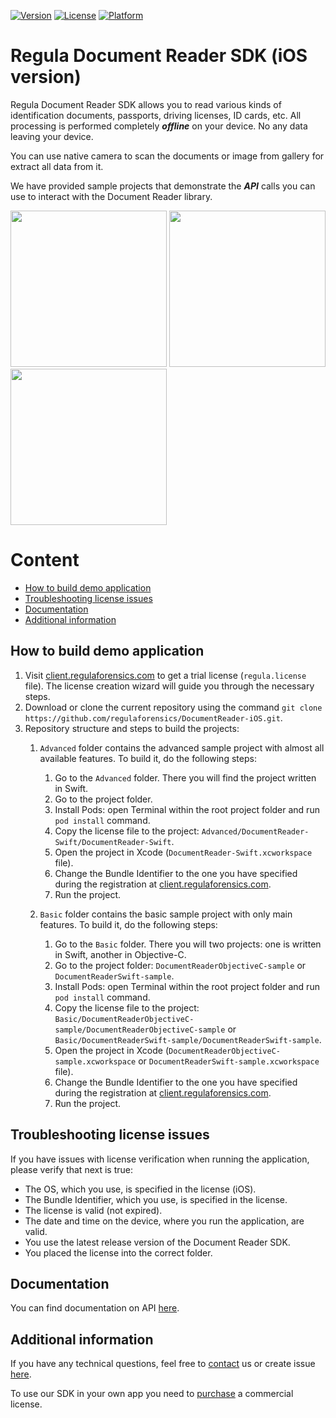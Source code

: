 [![Version](https://img.shields.io/cocoapods/v/DocumentReader.svg?style=flat)](http://cocoapods.org/pods/DocumentReader)
[![License](https://img.shields.io/cocoapods/l/DocumentReader.svg?style=flat)](http://cocoapods.org/pods/DocumentReader)
[![Platform](https://img.shields.io/cocoapods/p/DocumentReader.svg?style=flat)](http://cocoapods.org/pods/DocumentReader)

# Regula Document Reader SDK (iOS version)
Regula Document Reader SDK allows you to read various kinds of identification documents, passports, driving licenses, ID cards, etc. All processing is performed completely ***offline*** on your device. No any data leaving your device.

You can use native camera to scan the documents or image from gallery for extract all data from it.

We have provided sample projects that demonstrate the ***API*** calls you can use to interact with the Document Reader library.

<img src="https://img.regulaforensics.com/Screenshots/SDK-5.0/iPhone_XS_Max_1.jpg" width="250"> <img src="https://img.regulaforensics.com/Screenshots/SDK-5.0/iPhone_XS_Max_2.jpg" width="250"> <img src="https://img.regulaforensics.com/Screenshots/SDK-5.0/iPhone_XS_Max_3.jpg" width="250">

# Content
* [How to build demo application](#how-to-build-demo-application)
* [Troubleshooting license issues](#troubleshooting-license-issues)
* [Documentation](#documentation)
* [Additional information](#additional-information)

## How to build demo application
1. Visit [client.regulaforensics.com](https://client.regulaforensics.com) to get a trial license (`regula.license` file). The license creation wizard will guide you through the necessary steps.
1. Download or clone the current repository using the command `git clone https://github.com/regulaforensics/DocumentReader-iOS.git`.
1. Repository structure and steps to build the projects:
    1. `Advanced` folder contains the advanced sample project with almost all available features. To build it, do the following steps:
        1. Go to the `Advanced` folder. There you will find the project written in Swift.
        1. Go to the project folder.
        1. Install Pods: open Terminal within the root project folder and run `pod install` command.
        1. Copy the license file to the project: `Advanced/DocumentReader-Swift/DocumentReader-Swift`.
        1. Open the project in Xcode (`DocumentReader-Swift.xcworkspace` file).
        1. Change the Bundle Identifier to the one you have specified during the registration at [client.regulaforensics.com](https://client.regulaforensics.com).
        1. Run the project.
    
    1. `Basic` folder contains the basic sample project with only main features. To build it, do the following steps:
        1. Go to the `Basic` folder. There you will two projects: one is written in Swift, another in Objective-C.
        1. Go to the project folder: `DocumentReaderObjectiveC-sample` or `DocumentReaderSwift-sample`.
        1. Install Pods: open Terminal within the root project folder and run `pod install` command.
        1. Copy the license file to the project: `Basic/DocumentReaderObjectiveC-sample/DocumentReaderObjectiveC-sample` or `Basic/DocumentReaderSwift-sample/DocumentReaderSwift-sample`.
        1. Open the project in Xcode (`DocumentReaderObjectiveC-sample.xcworkspace` or `DocumentReaderSwift-sample.xcworkspace` file).
        1. Change the Bundle Identifier to the one you have specified during the registration at [client.regulaforensics.com](https://client.regulaforensics.com).
        1. Run the project.

## Troubleshooting license issues
If you have issues with license verification when running the application, please verify that next is true:
* The OS, which you use, is specified in the license (iOS).
* The Bundle Identifier, which you use, is specified in the license.
* The license is valid (not expired).
* The date and time on the device, where you run the application, are valid.
* You use the latest release version of the Document Reader SDK.
* You placed the license into the correct folder.

## Documentation
You can find documentation on API [here](https://docs.regulaforensics.com/develop/doc-reader-sdk/mobile?utm_source=github).

## Additional information
If you have any technical questions, feel free to [contact](mailto:ios.support@regulaforensics.com) us or create issue [here](https://github.com/regulaforensics/DocumentReader-iOS/issues).

To use our SDK in your own app you need to [purchase](https://pipedrivewebforms.com/form/394a3706041290a04fbd0d18e7d7810f1841159) a commercial license.
